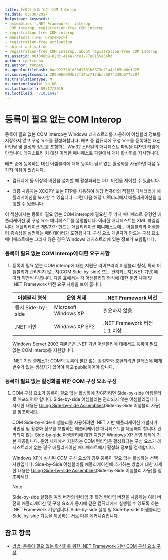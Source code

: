 ```yaml
---
title: 등록이 필요 없는 COM Interop
ms.date: 03/30/2017
helpviewer_keywords:
- assemblies [.NET Framework], interop
- COM interop, registration-free COM interop
- registration-free COM interop
- manifests [.NET Framework]
- registration-free activation
- object activation
- registration-free COM interop, about registration-free COM interop
ms.assetid: 90f308b9-82dc-414a-bce1-77e0155e56bd
author: rpetrusha
ms.author: ronpet
ms.openlocfilehash: 0ae92232b1d50d1381b6873e21a4c185db6efd25
ms.sourcegitcommit: 289e06e904b72f34ac717dbcc5074239b977e707
ms.translationtype: MT
ms.contentlocale: ko-KR
ms.lasthandoff: 09/17/2019
ms.locfileid: "71051642"
---
```

# <a name="registration-free-com-interop"></a>등록이 필요 없는 COM Interop
등록이 필요 없는 COM interop는 Windows 레지스트리를 사용하여 어셈블리 정보를 저장하지 않고 구성 요소를 활성화합니다. 배포 중 컴퓨터에 구성 요소를 등록하는 대신 바인딩 및 활성화 정보를 포함하는 Win32 스타일의 매니페스트 파일을 디자인 타임에 만듭니다. 레지스트리 키 대신 이러한 매니페스트 파일에서 개체 활성화를 지시합니다.  
  
 배포 중에 등록하는 대신 어셈블리에 대해 등록이 필요 없는 활성화를 사용하면 다음 두 가지 이점이 있습니다.  
  
- 컴퓨터에 둘 이상의 버전을 설치할 때 활성화되는 DLL 버전을 제어할 수 있습니다.  
  
- 최종 사용자는 XCOPY 또는 FTP를 사용하여 해당 컴퓨터의 적절한 디렉터리에 애플리케이션을 복사할 수 있습니다. 그런 다음 해당 디렉터리에서 애플리케이션을 실행할 수 있습니다.  
  
 이 섹션에서는 등록이 필요 없는 COM interop에 필요한 두 가지 매니페스트 유형인 애플리케이션 및 구성 요소 매니페스트를 설명합니다. 이러한 매니페스트는 XML 파일입니다. 애플리케이션 개발자가 만드는 애플리케이션 매니페스트에는 어셈블리와 어셈블리 종속성을 설명하는 메타데이터가 포함됩니다. 구성 요소 개발자가 만드는 구성 요소 매니페스트에는 그러지 않은 경우 Windows 레지스트리에 있는 정보가 포함됩니다.  
  
### <a name="requirements-for-registration-free-com-interop"></a>등록이 필요 없는 COM Interop에 대한 요구 사항  
  
1. 등록이 필요 없는 COM interop에 대한 지원은 라이브러리 어셈블리 형식, 특히 어셈블리가 관리되지 않는지(COM Side-by-side) 또는 관리되는지(.NET 기반)에 따라 약간씩 다릅니다. 다음 표에서는 각 어셈블리의 형식에 대한 운영 체제 및 .NET Framework 버전 요구 사항을 보여 줍니다.  
  
    |어셈블리 형식|운영 체제|.NET Framework 버전|  
    |-------------------|----------------------|----------------------------|  
    |동시 Side-by-side|Microsoft Windows XP|필요하지 않음.|  
    |.NET 기반|Windows XP SP2|.NET Framework 버전 1.1 이상|  
  
     Windows Server 2003 제품군은 .NET 기반 어셈블리에 대해서도 등록이 필요 없는 COM interop를 지원합니다.  
  
     .NET 기반 클래스가 COM의 등록이 필요 없는 활성화와 호환되려면 클래스에 매개 변수가 없는 생성자가 있어야 하고 public이어야 합니다.  
  
### <a name="configuring-com-components-for-registration-free-activation"></a>등록이 필요 없는 활성화를 위한 COM 구성 요소 구성  
  
1. COM 구성 요소가 등록이 필요 없는 활성화에 참여하려면 Side-by-side 어셈블리로 배포되어야 합니다. Side-by-side 어셈블리는 관리되지 않는 어셈블리입니다.  자세한 내용은 [Using Side-by-side Assemblies](/windows/desktop/SbsCs/using-side-by-side-assemblies)(Side-by-Side 어셈블리 사용)를 참조하세요.  
  
     COM Side-by-side-어셈블리를 사용하려면 .NET 기반 애플리케이션 개발자가 바인딩 및 활성화 정보를 포함하는 애플리케이션 매니페스트를 제공해야 합니다. 관리되지 않는 Side-by-side 어셈블리에 대한 지원은 Windows XP 운영 체제에 기본 제공됩니다. 운영 체제에서 지원하는 COM 런타임은 활성화되는 구성 요소가 레지스트리에 없는 경우 애플리케이션 매니페스트에서 활성화 정보를 검색합니다.  
  
     Windows XP에 설치된 COM 구성 요소의 경우 등록이 필요 없는 활성화는 선택 사항입니다. Side-by-Side 어셈블리를 애플리케이션에 추가하는 방법에 대한 자세한 내용은 [Using Side-by-side Assemblies](/windows/desktop/SbsCs/using-side-by-side-assemblies)(Side-by-Side 어셈블리 사용)를 참조하세요.  
  
    > [!NOTE]
    > Side-by-side 실행은 여러 버전의 런타임 및 특정 런타임 버전을 사용하는 여러 버전의 애플리케이션 및 구성 요소가 동시에 같은 컴퓨터에서 실행될 수 있도록 하는 .NET Framework 기능입니다. Side-by-side 실행 및 Side-by-side 어셈블리는 Side-by-side 기능을 제공하는 서로 다른 메커니즘입니다.  
  
## <a name="see-also"></a>참고 항목

- [방법: 등록이 필요 없는 활성화를 위한 .NET Framework 기반 COM 구성 요소 구성](configure-net-framework-based-com-components-for-reg.md)
